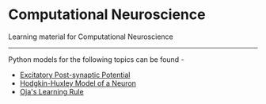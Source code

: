 # Computational Neuroscience
Learning material for Computational Neuroscience
***
Python models for the following topics can be found - 
- [Excitatory Post-synaptic Potential](https://github.com/Project-Encephalon/Computational-neuroscience/blob/main/Chapter2/EPSP.ipynb)
- [Hodgkin-Huxley Model of a Neuron](https://github.com/Project-Encephalon/Computational-neuroscience/blob/main/Chapter2/hhmodel.ipynb)
- [Oja's Learning Rule](https://github.com/Project-Encephalon/Computational-neuroscience/blob/main/Chapter2/hhmodel.ipynb)
